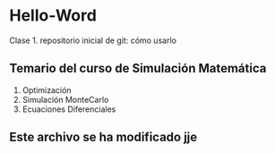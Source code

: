 ﻿# Hello-Word
Clase 1. repositorio inicial de git: cómo usarlo

## Temario del curso de Simulación Matemática
1. Optimización
2. Simulación MonteCarlo
3. Ecuaciones Diferenciales

## Este archivo se ha modificado jje